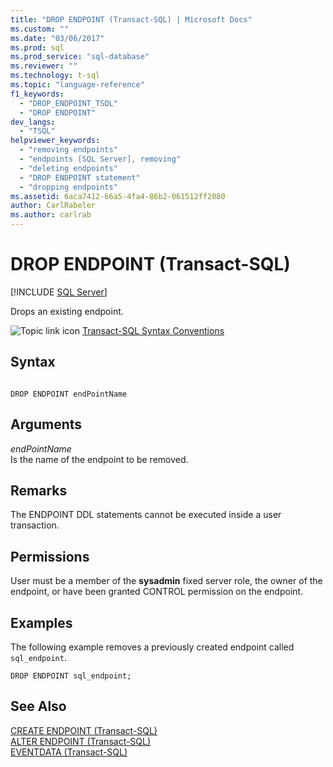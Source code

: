 ```yaml
---
title: "DROP ENDPOINT (Transact-SQL) | Microsoft Docs"
ms.custom: ""
ms.date: "03/06/2017"
ms.prod: sql
ms.prod_service: "sql-database"
ms.reviewer: ""
ms.technology: t-sql
ms.topic: "language-reference"
f1_keywords: 
  - "DROP_ENDPOINT_TSQL"
  - "DROP ENDPOINT"
dev_langs: 
  - "TSQL"
helpviewer_keywords: 
  - "removing endpoints"
  - "endpoints [SQL Server], removing"
  - "deleting endpoints"
  - "DROP ENDPOINT statement"
  - "dropping endpoints"
ms.assetid: 6aca7412-66a5-4fa4-86b2-061512ff2080
author: CarlRabeler
ms.author: carlrab
---
```

# DROP ENDPOINT (Transact-SQL)
[!INCLUDE [SQL Server](../../includes/applies-to-version/sqlserver.md)]

  Drops an existing endpoint.  
  
 ![Topic link icon](../../database-engine/configure-windows/media/topic-link.gif "Topic link icon") [Transact-SQL Syntax Conventions](../../t-sql/language-elements/transact-sql-syntax-conventions-transact-sql.md)  
  
## Syntax  
  
```  
  
DROP ENDPOINT endPointName  
```  
  
## Arguments  
 *endPointName*  
 Is the name of the endpoint to be removed.  
  
## Remarks  
 The ENDPOINT DDL statements cannot be executed inside a user transaction.  
  
## Permissions  
 User must be a member of the **sysadmin** fixed server role, the owner of the endpoint, or have been granted CONTROL permission on the endpoint.  
  
## Examples  
 The following example removes a previously created endpoint called `sql_endpoint`.  
  
```  
DROP ENDPOINT sql_endpoint;  
```  
  
## See Also  
 [CREATE ENDPOINT &#40;Transact-SQL&#41;](../../t-sql/statements/create-endpoint-transact-sql.md)   
 [ALTER ENDPOINT &#40;Transact-SQL&#41;](../../t-sql/statements/alter-endpoint-transact-sql.md)   
 [EVENTDATA &#40;Transact-SQL&#41;](../../t-sql/functions/eventdata-transact-sql.md)  
  
  
